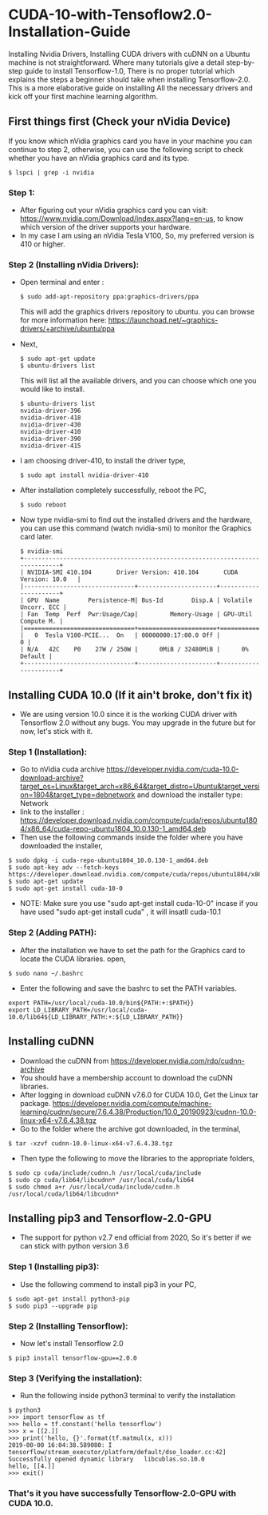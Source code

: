 # CUDA-10-with-Tensoflow2.0-Installation-Guide

Installing Nvidia Drivers, Installing CUDA drivers with cuDNN on a Ubuntu machine is not straightforward. Where many tutorials give a detail step-by-step guide to install Tensorflow-1.0, There is no proper tutorial which explains the steps a beginner should take when installing Tensorflow-2.0. This is a more elaborative guide on installing All the necessary drivers and kick off your first machine learning algorithm.

## First things first (Check your nVidia Device)

If you know which nVidia graphics card you have in your machine you can continue to step 2, otherwise, you can use the following script to check whether you have an nVidia graphics card and its type.
```shell_session
$ lspci | grep -i nvidia
```
### Step 1: 
  - After figuring out your nVidia graphics card you can visit: https://www.nvidia.com/Download/index.aspx?lang=en-us, to know which version of the driver supports your hardware.
  - In my case I am using an nVidia Tesla V100, So, my preferred version is 410 or higher.
### Step 2 (Installing nVidia Drivers):
  - Open terminal and enter :
    ```shell_session
    $ sudo add-apt-repository ppa:graphics-drivers/ppa
    ```
    This will add the graphics drivers repository to ubuntu. you can browse for more information here: https://launchpad.net/~graphics-drivers/+archive/ubuntu/ppa
    
  - Next,
    ```shell_session
    $ sudo apt-get update
    $ ubuntu-drivers list
    ```
    This will list all the available drivers, and you can choose which one you would like to install.
    ```shell_session
    $ ubuntu-drivers list
    nvidia-driver-396
    nvidia-driver-418
    nvidia-driver-430
    nvidia-driver-410
    nvidia-driver-390
    nvidia-driver-415
    ```
  - I am choosing driver-410, to install the driver type,
    ```shell_session
    $ sudo apt install nvidia-driver-410
    ```
  - After installation completely successfully, reboot the PC,
    ```shell_session
    $ sudo reboot
    ```
  - Now type nvidia-smi to find out the installed drivers and the hardware, you can use this command (watch nvidia-smi) to monitor the Graphics card later.
    ```shell_session
    $ nvidia-smi
    +-----------------------------------------------------------------------------+
    | NVIDIA-SMI 410.104       Driver Version: 410.104       CUDA Version: 10.0   |
    |-------------------------------+----------------------+----------------------+
    | GPU  Name        Persistence-M| Bus-Id        Disp.A | Volatile Uncorr. ECC |
    | Fan  Temp  Perf  Pwr:Usage/Cap|         Memory-Usage | GPU-Util  Compute M. |
    |===============================+======================+======================|
    |   0  Tesla V100-PCIE...  On   | 00000000:17:00.0 Off |                    0 |
    | N/A   42C    P0    27W / 250W |      0MiB / 32480MiB |      0%      Default |
    +-------------------------------+----------------------+----------------------+
    ```
## Installing CUDA 10.0 (If it ain't broke, don't fix it)
  
  - We are using version 10.0 since it is the working CUDA driver with Tensorflow 2.0 without any bugs. You may upgrade in the future but for now, let's stick with it.
  
### Step 1 (Installation):
  - Go to nVidia cuda archive https://developer.nvidia.com/cuda-10.0-download-archive?target_os=Linux&target_arch=x86_64&target_distro=Ubuntu&target_version=1804&target_type=debnetwork and download the installer type: Network
  - link to the installer : https://developer.download.nvidia.com/compute/cuda/repos/ubuntu1804/x86_64/cuda-repo-ubuntu1804_10.0.130-1_amd64.deb
  - Then use the following commands inside the folder where you have downloaded the installer,
  ```shell_session
  $ sudo dpkg -i cuda-repo-ubuntu1804_10.0.130-1_amd64.deb
  $ sudo apt-key adv --fetch-keys https://developer.download.nvidia.com/compute/cuda/repos/ubuntu1804/x86_64/7fa2af80.pub
  $ sudo apt-get update
  $ sudo apt-get install cuda-10-0
  ```
  - NOTE: Make sure you use "sudo apt-get install cuda-10-0" incase if you have used "sudo apt-get install cuda" , it will insatll cuda-10.1
 
### Step 2 (Adding PATH):
  - After the installation we have to set the path for the Graphics card to locate the CUDA libraries. open,
  ```shell_session
  $ sudo nano ~/.bashrc
  ```
  - Enter the following and save the bashrc to set the PATH variables.
  ```shell_session
  export PATH=/usr/local/cuda-10.0/bin${PATH:+:$PATH}}
  export LD_LIBRARY_PATH=/usr/local/cuda-10.0/lib64${LD_LIBRARY_PATH:+:${LD_LIBRARY_PATH}}
  ```

## Installing cuDNN

  - Download the cuDNN from https://developer.nvidia.com/rdp/cudnn-archive
  - You should have a membership account to download the cuDNN libraries.
  - After logging in download cuDNN v7.6.0 for CUDA 10.0, Get the Linux tar package.
    https://developer.nvidia.com/compute/machine-learning/cudnn/secure/7.6.4.38/Production/10.0_20190923/cudnn-10.0-linux-x64-v7.6.4.38.tgz
  - Go to the folder where the archive got downloaded, in the terminal,
  ```shell_session
  $ tar -xzvf cudnn-10.0-linux-x64-v7.6.4.38.tgz
  ```
  - Then type the following to move the libraries to the appropriate folders,
  ```shell_session
  $ sudo cp cuda/include/cudnn.h /usr/local/cuda/include
  $ sudo cp cuda/lib64/libcudnn* /usr/local/cuda/lib64
  $ sudo chmod a+r /usr/local/cuda/include/cudnn.h /usr/local/cuda/lib64/libcudnn*
  ```

## Installing pip3 and Tensorflow-2.0-GPU

  - The support for python v2.7 end official from 2020, So it's better if we can stick with python version 3.6

### Step 1 (Installing pip3):
  - Use the following commend to install pip3 in your PC,
  ```shell_session
  $ sudo apt-get install python3-pip
  $ sudo pip3 --upgrade pip
  ```
  
### Step 2 (Installing Tensorflow):
  - Now let's install Tensorflow 2.0
  ```shell_session
  $ pip3 install tensorflow-gpu==2.0.0
  ```
### Step 3 (Verifying the installation):
  - Run the following inside python3 terminal to verify the installation
  ```shell_session
  $ python3
  >>> import tensorflow as tf
  >>> hello = tf.constant('hello tensorflow')
  >>> x = [[2.]]
  >>> print('hello, {}'.format(tf.matmul(x, x)))
  2019-00-00 16:04:38.589080: I tensorflow/stream_executor/platform/default/dso_loader.cc:42] Successfully opened dynamic library   libcublas.so.10.0
  hello, [[4.]]
  >>> exit()
  ```
### That's it you have successfully Tensorflow-2.0-GPU with CUDA 10.0.
  

